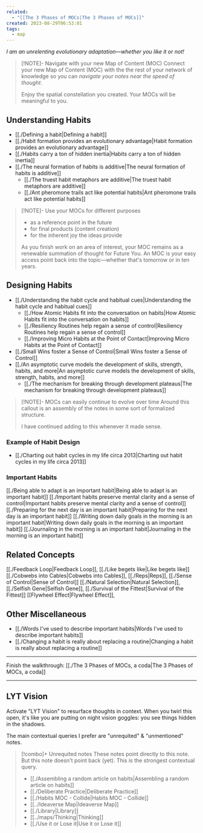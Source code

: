 ```yaml
---
related:
  - "[[The 3 Phases of MOCs|The 3 Phases of MOCs]]"
created: 2023-08-29T06:53:01
tags:
  - map
---
```

 *I am an unrelenting evolutionary adaptation—whether you like it or not!*

> [!NOTE]- Navigate with your new Map of Content (MOC)
> Connect your new Map of Content (MOC) with the the rest of your network of knowledge so you can *navigate your notes near the speed of thought*. 
> 
> Enjoy the spatial constellation you created. Your MOCs will be meaningful to you. 
> 
## Understanding Habits
- [[./Defining a habit|Defining a habit]]
- [[./Habit formation provides an evolutionary advantage|Habit formation provides an evolutionary advantage]]
- [[./Habits carry a ton of hidden inertia|Habits carry a ton of hidden inertia]]
- [[./The neural formation of habits is additive|The neural formation of habits is additive]]
	- [[./The truest habit metaphors are additive|The truest habit metaphors are additive]]
	- [[./Ant pheromone trails act like potential habits|Ant pheromone trails act like potential habits]]

> [!NOTE]- Use your MOCs for different purposes
> - as a reference point in the future
> - for final products (content creation)
> - for the inherent joy the ideas provide
>
> As you finish work on an area of interest, your MOC remains as a renewable summation of thought for Future You. An MOC is your easy access point back into the topic—whether that's tomorrow or in ten years. 
>
## Designing Habits
- [[./Understanding the habit cycle and habitual cues|Understanding the habit cycle and habitual cues]]
	- [[./How Atomic Habits fit into the conversation on habits|How Atomic Habits fit into the conversation on habits]]
	- [[./Resiliency Routines help regain a sense of control|Resiliency Routines help regain a sense of control]]
	- [[./Improving Micro Habits at the Point of Contact|Improving Micro Habits at the Point of Contact]]
- [[./Small Wins foster a Sense of Control|Small Wins foster a Sense of Control]]
- [[./An asymptotic curve models the development of skills, strength, habits, and more|An asymptotic curve models the development of skills, strength, habits, and more]]
	- [[./The mechanism for breaking through development plateaus|The mechanism for breaking through development plateaus]]

> [!NOTE]- MOCs can easily continue to evolve over time
> Around this callout is an assembly of the notes in some sort of formalized structure. 
> 
> I have continued adding to this whenever it made sense.
### Example of Habit Design
- [[./Charting out habit cycles in my life circa 2013|Charting out habit cycles in my life circa 2013]]

### Important Habits
[[./Being able to adapt is an important habit|Being able to adapt is an important habit]]
[[./Important habits preserve mental clarity and a sense of control|Important habits preserve mental clarity and a sense of control]]
[[./Preparing for the next day is an important habit|Preparing for the next day is an important habit]]
[[./Writing down daily goals in the morning is an important habit|Writing down daily goals in the morning is an important habit]]
[[./Journaling in the morning is an important habit|Journaling in the morning is an important habit]]

## Related Concepts
[[./Feedback Loop|Feedback Loop]], [[./Like begets like|Like begets like]]
[[./Cobwebs into Cables|Cobwebs into Cables]], [[./Reps|Reps]], [[./Sense of Control|Sense of Control]]
[[./Natural Selection|Natural Selection]], [[./Selfish Gene|Selfish Gene]], [[./Survival of the Fittest|Survival of the Fittest]]
[[Flywheel Effect|Flywheel Effect]], 

## Other Miscellaneous
 - [[./Words I've used to describe important habits|Words I've used to describe important habits]]
- [[./Changing a habit is really about replacing a routine|Changing a habit is really about replacing a routine]]

---

Finish the walkthrough: [[./The 3 Phases of MOCs, a coda|The 3 Phases of MOCs, a coda]]

---
## LYT Vision
Activate "LYT Vision" to resurface thoughts in context. When you twirl this open, it's like you are putting on night vision goggles: you see things hidden in the shadows.

The main contextual queries I prefer are "unrequited" & "unmentioned" notes. 

> [!combo]+ Unrequited notes
> These notes point directly to this note. But this note doesn't point back (yet).
> This is the strongest contextual query.
> 
>  - [[./Assembling a random article on habits|Assembling a random article on habits]]
> - [[./Deliberate Practice|Deliberate Practice]]
> - [[./Habits MOC - Collide|Habits MOC - Collide]]
> - [[../Ideaverse Map|Ideaverse Map]]
> - [[./Library|Library]]
> - [[../maps/Thinking|Thinking]]
> - [[./Use it or Lose it|Use it or Lose it]]
> 
